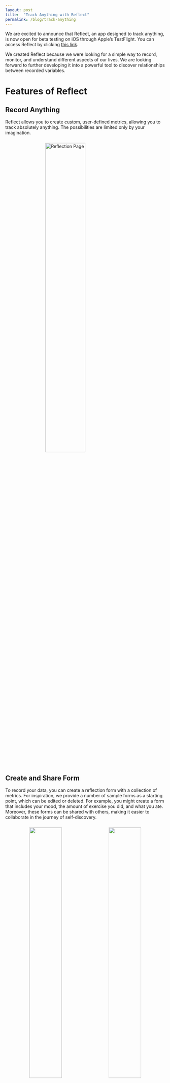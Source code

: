 ```yaml
---
layout: post
title:  "Track Anything with Reflect"
permalink: /blog/track-anything
---
```


We are excited to announce that Reflect, an app designed to track anything, is now open for beta testing on iOS through Apple’s TestFlight. You can access Reflect by clicking [this link](https://testflight.apple.com/join/1Tv8xOd9).

We created Reflect because we were looking for a simple way to record, monitor, and understand different aspects of our lives. We are looking forward to further developing it into a powerful tool to discover relationships between recorded variables.

# Features of Reflect

## Record Anything
Reflect allows you to create custom, user-defined metrics, allowing you to track absolutely anything. The possibilities are limited only by your imagination.

<img src="/assets/announcing_reflect/reflection_page.png" alt="Reflection Page" style="width: 50%; height: 50%; margin: 0 auto; display: block; padding: 10px">

## Create and Share Form
To record your data, you can create a reflection form with a collection of metrics. For inspiration, we provide a number of sample forms as a starting point, which can be edited or deleted. For example, you might create a form that includes your mood, the amount of exercise you did, and what you ate. Moreover, these forms can be shared with others, making it easier to collaborate in the journey of self-discovery.

<center>
<img src="/assets/announcing_reflect/add_template.png" style="width: 45%; height: 45%; display: inline; padding: 10px; padding-bottom: 30px">
<img src="/assets/announcing_reflect/add_metric.png" style="width: 45%; height: 45%; display: inline; padding: 10px; padding-bottom: 30px">
</center>


Reflect supports various types of metrics including:
- **Numbers:** for quantitative data such as hours of sleep, cups of coffee, etc.
- **Strings/Text:** for qualitative data like mood, type of activity, etc.
- **Ratings:** for providing ratings on a scale with custom bounds, for example, stress level from 1 to 10.
- **Number With Units:** for tracking quantities with specific units like milligrams of a supplement.
- **Choices:** for mutually exclusive options, like if you worked from home, in the office, or from a friend's place.
- **Timers:** for measuring duration of an activity, like meditation or exercise.


## Recording Your Data

With your forms in place, you can begin to record your data from the reflection page with just one tap. 

<center>
<img src="/assets/announcing_reflect/mood_reflection.png" alt="Mood Reflection" style="width: 30%; height: 20%; display: inline; padding: 10px">
<img src="/assets/announcing_reflect/meditation_reflection.png" alt="Meditation Reflection" style="width: 30%; height: 30%; display: inline; padding: 10px">
<img src="/assets/announcing_reflect/jj_reflection.png" alt="Recording Data" style="width: 30%; height: 30%; display: inline; padding: 10px">
</center>

## Viewing Your History

Your reflection history can be viewed in calendar form and list form, and allows you to edit or delete past reflecitons.

<center>
<img src="/assets/announcing_reflect/history_calendar.png" style="width: 45%; height: 45%; display: inline; padding: 10px; padding-bottom: 30px">
<img src="/assets/announcing_reflect/history_list.png" style="width: 45%; height: 45%; display: inline; padding: 10px; padding-bottom: 30px">
</center>


## Visualize Metrics Over Time
With Reflect, you can plot and overlay numeric metrics, which helps you understand the relationships between different metrics. For example, this can help answer questions like:
- “How does my caffeine intake affect my stress levels?” 
- “What is the relationship between the number of hours I study and my grades?”
- "How does arguing with my partner affect my depression?"
- "Have I gotten better at submitting my sparring partners in jiu jitsu over time?"
- "Do I get hungrier if I lift heavy?"
- "Does being keto reduce my need for sleep?"

<img src="/assets/announcing_reflect/trends_horizontal.png" alt="Visualize Metrics" style="width: 100%; height: 100%; margin: 0 auto; display: block; padding: 10px">

## Privacy Focused
All the data that is generated stays on your device. You are the owner of your data, and you decide what to do with it.

## Low Barrier to Entry
You don’t need to create an account with us to start using Reflect. You can start instantly with one of our sample forms, or by creating your own. 

## No Lock-In
You are free to leave at any time, and exporting your data is simple.

# Future Plans
We are continuously working on Reflect to make it more powerful. Some of the things we want to support include:
- State-of-the-art algorithms to establish relationships between metrics and bring them to the user's attention.
- Encryption to ensure your data is unreadable by anyone except for you.
- A macOS desktop version of the app with cloud sync across devices.
- Expanded data import functionality and integrations with other data sources.
- Conveniences to make recording your data even easier.

---

We hope that you will find Reflect to be a useful tool in your journey of self-discovery and personal growth.